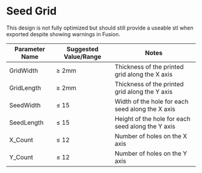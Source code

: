 # Seed Grid

This design is not fully optimized but should still provide a useable stl when exported despite showing warnings in Fusion.

| Parameter Name     | Suggested Value/Range | Notes                                             |
| ------------------ | --------------------- | ------------------------------------------------- |
| GridWidth          | ≥ 2mm                 | Thickness of the printed grid along the X axis    |
| GridLength         | ≥ 2mm                 | Thickness of the printed grid along the Y axis    |
| SeedWidth          | ≤ 15                  | Width of the hole for each seed along the X axis  |
| SeedLength         | ≤ 15                  | Height of the hole for each seed along the Y axis |
| X_Count            | ≤ 12                  | Number of holes on the X axis                     |
| Y_Count            | ≤ 12                  | Number of holes on the Y axis                     |

